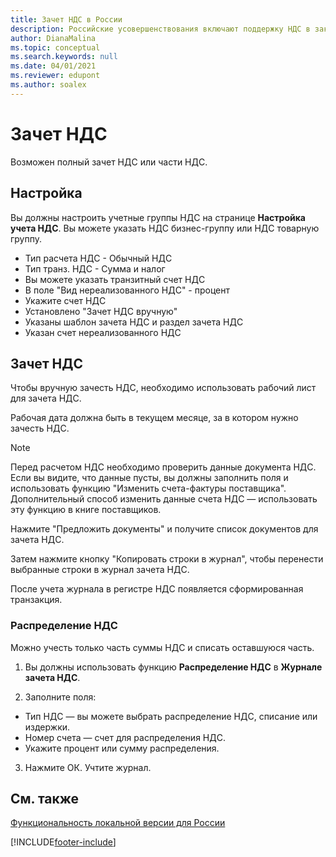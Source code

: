```yaml
---
title: Зачет НДС в России
description: Российские усовершенствования включают поддержку НДС в заказах на покупку.
author: DianaMalina
ms.topic: conceptual
ms.search.keywords: null
ms.date: 04/01/2021
ms.reviewer: edupont
ms.author: soalex
---
```


# <a name="vat-settlement"></a><a name="vat-settlement"></a>Зачет НДС

Возможен полный зачет НДС или части НДС.

## <a name="setup"></a><a name="setup"></a>Настройка

Вы должны настроить учетные группы НДС на странице **Настройка учета НДС**. Вы можете указать НДС бизнес-группу или НДС товарную группу.  

- Тип расчета НДС - Обычный НДС
- Тип транз. НДС - Сумма и налог
- Вы можете указать транзитный счет НДС
- В поле "Вид нереализованного НДС" - процент
- Укажите счет НДС
- Установлено "Зачет НДС вручную"
- Указаны шаблон зачета НДС и раздел зачета НДС  
- Указан счет нереализованного НДС

## <a name="vat-settlement-1"></a><a name="vat-settlement-1"></a>Зачет НДС

Чтобы вручную зачесть НДС, необходимо использовать рабочий лист для зачета НДС.   

Рабочая дата должна быть в текущем месяце, за в котором нужно зачесть НДС.  

> [!NOTE]
> Перед расчетом НДС необходимо проверить данные документа НДС. Если вы видите, что данные пусты, вы должны заполнить поля и использовать функцию "Изменить счета-фактуры поставщика".
> Дополнительный способ изменить данные счета НДС — использовать эту функцию в книге поставщиков.

Нажмите "Предложить документы" и получите список документов для зачета НДС.  

Затем нажмите кнопку "Копировать строки в журнал", чтобы перенести выбранные строки в журнал зачета НДС.  

После учета журнала в регистре НДС появляется сформированная транзакция.

### <a name="vat-allocation"></a><a name="vat-allocation"></a>Распределение НДС

Можно учесть только часть суммы НДС и списать оставшуюся часть.

1. Вы должны использовать функцию **Распределение НДС** в **Журнале зачета НДС**.

2. Заполните поля:

- Тип НДС — вы можете выбрать распределение НДС, списание или издержки.
- Номер счета — счет для распределения НДС.
- Укажите процент или сумму распределения.

3. Нажмите ОК. Учтите журнал.

## <a name="see-also"></a><a name="see-also"></a>См. также

[Функциональность локальной версии для России](russia-local-functionality.md)  


[!INCLUDE[footer-include](../../includes/footer-banner.md)]
